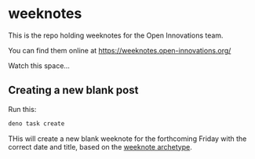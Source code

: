 # weeknotes

This is the repo holding weeknotes for the Open Innovations team.

You can find them online at https://weeknotes.open-innovations.org/

Watch this space...

## Creating a new blank post

Run this:

```sh
deno task create
```

THis will create a new blank weeknote for the forthcoming Friday with the correct date and title, based on the [weeknote archetype](src/_archetypes/weeknote.ts).